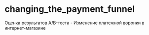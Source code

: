 # changing_the_payment_funnel
Оценка результатов A/B-теста - Изменение платежной воронки в интернет-магазине
